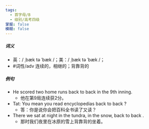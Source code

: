 ```yaml
---
tags:
  - 首字母/B
  - 级别/高考四级
掌握: false
模糊: false
---
```

##### 词义
- 英：/ ˌbæk tə ˈbæk /；美：/ ˌbæk tə ˈbæk /；
- #词性/adv  连续的，相继的；背靠背的
##### 例句
- He scored two home runs back to back in the 9th inning.
	- 他在第9局连续获2分。
- Tat: You mean you read encyclopedias back to back ?
	- 答：你是说你会把百科全书读了又读？
- There we sat at night in the tundra, in the snow, back to back .
	- 那时我们夜里在冰原的雪上背靠背的坐着。
